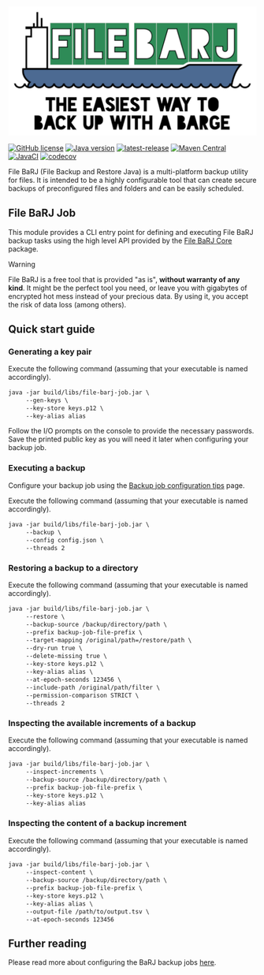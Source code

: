 ![FileBarj](../.github/assets/FileBarJ-logo-512.png)

[![GitHub license](https://img.shields.io/github/license/nagyesta/file-barj?color=informational)](https://raw.githubusercontent.com/nagyesta/file-barj/main/LICENSE)
[![Java version](https://img.shields.io/badge/Java%20version-17-yellow?logo=java)](https://img.shields.io/badge/Java%20version-17-yellow?logo=java)
[![latest-release](https://img.shields.io/github/v/tag/nagyesta/file-barj?color=blue&logo=git&label=releases&sort=semver)](https://github.com/nagyesta/file-barj/releases)
[![Maven Central](https://img.shields.io/maven-central/v/com.github.nagyesta.file-barj/file-barj-job?logo=apache-maven&color=blue)](https://search.maven.org/search?q=com.github.nagyesta.file-barj)
[![JavaCI](https://img.shields.io/github/actions/workflow/status/nagyesta/file-barj/gradle.yml?logo=github&branch=main)](https://github.com/nagyesta/file-barj/actions/workflows/gradle.yml)
[![codecov](https://img.shields.io/codecov/c/github/nagyesta/file-barj?label=Coverage&flag=job&token=62UC72ZRF0)](https://app.codecov.io/gh/nagyesta/file-barj?flags%5B0%5D=job)

File BaRJ (File Backup and Restore Java) is a multi-platform backup utility for files. It is intended to be a highly configurable tool
that can create secure backups of preconfigured files and folders and can be easily scheduled.

## File BaRJ Job

This module provides a CLI entry point for defining and executing File BaRJ backup tasks using the high level API provided by the [File BaRJ Core](../file-barj-core/README.md) package.

> [!WARNING]
> File BaRJ is a free tool that is provided "as is", **without warranty of any kind**. It might be the perfect tool you need, or leave you
> with gigabytes of encrypted hot mess instead of your precious data. By using it, you accept the risk of data loss (among others).

## Quick start guide

### Generating a key pair

Execute the following command (assuming that your executable is named accordingly).

```commandline
java -jar build/libs/file-barj-job.jar \
     --gen-keys \
     --key-store keys.p12 \
     --key-alias alias
```

Follow the I/O prompts on the console to provide the necessary passwords.
Save the printed public key as you will need it later when configuring your backup job.

### Executing a backup

Configure your backup job using the 
[Backup job configuration tips](https://github.com/nagyesta/file-barj/wiki/Backup-job-configuration-tips) page.

Execute the following command (assuming that your executable is named accordingly).

```commandline
java -jar build/libs/file-barj-job.jar \
     --backup \
     --config config.json \
     --threads 2
```

### Restoring a backup to a directory

Execute the following command (assuming that your executable is named accordingly).

```commandline
java -jar build/libs/file-barj-job.jar \
     --restore \
     --backup-source /backup/directory/path \
     --prefix backup-job-file-prefix \
     --target-mapping /original/path=/restore/path \
     --dry-run true \
     --delete-missing true \
     --key-store keys.p12 \
     --key-alias alias \
     --at-epoch-seconds 123456 \
     --include-path /original/path/filter \
     --permission-comparison STRICT \
     --threads 2
```

### Inspecting the available increments of a backup

Execute the following command (assuming that your executable is named accordingly).

```commandline
java -jar build/libs/file-barj-job.jar \
     --inspect-increments \
     --backup-source /backup/directory/path \
     --prefix backup-job-file-prefix \
     --key-store keys.p12 \
     --key-alias alias
```

### Inspecting the content of a backup increment

Execute the following command (assuming that your executable is named accordingly).

```commandline
java -jar build/libs/file-barj-job.jar \
     --inspect-content \
     --backup-source /backup/directory/path \
     --prefix backup-job-file-prefix \
     --key-store keys.p12 \
     --key-alias alias \
     --output-file /path/to/output.tsv \
     --at-epoch-seconds 123456
```

## Further reading

Please read more about configuring the BaRJ backup jobs [here](https://github.com/nagyesta/file-barj/wiki/Backup-job-configuration-tips).
